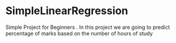 # SimpleLinearRegression
Simple Project for Beginners . In this project we are going to predict percentage of marks based on the number of hours of study 

